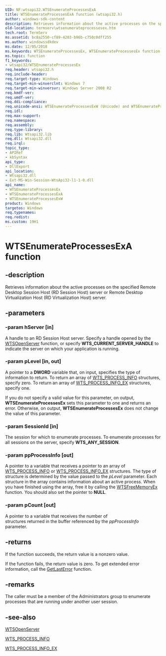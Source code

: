 ```yaml
---
UID: NF:wtsapi32.WTSEnumerateProcessesExA
title: WTSEnumerateProcessesExA function (wtsapi32.h)
author: windows-sdk-content
description: Retrieves information about the active processes on the specified Remote Desktop Session Host (RD Session Host) server or Remote Desktop Virtualization Host (RD Virtualization Host) server.
old-location: termserv\wtsenumerateprocessesex.htm
tech.root: TermServ
ms.assetid: bc8a2550-cf89-4203-b96b-c750c0dff255
ms.author: windowssdkdev
ms.date: 12/05/2018
ms.keywords: WTSEnumerateProcessesEx, WTSEnumerateProcessesEx function [Remote Desktop Services], WTSEnumerateProcessesExA, WTSEnumerateProcessesExW, termserv.wtsenumerateprocessesex, wtsapi32/WTSEnumerateProcessesEx, wtsapi32/WTSEnumerateProcessesExA, wtsapi32/WTSEnumerateProcessesExW
ms.topic: function
f1_keywords:
- wtsapi32/WTSEnumerateProcessesEx
req.header: wtsapi32.h
req.include-header: 
req.target-type: Windows
req.target-min-winverclnt: Windows 7
req.target-min-winversvr: Windows Server 2008 R2
req.kmdf-ver: 
req.umdf-ver: 
req.ddi-compliance: 
req.unicode-ansi: WTSEnumerateProcessesExW (Unicode) and WTSEnumerateProcessesExA (ANSI)
req.idl: 
req.max-support: 
req.namespace: 
req.assembly: 
req.type-library: 
req.lib: Wtsapi32.lib
req.dll: Wtsapi32.dll
req.irql: 
topic_type:
- APIRef
- kbSyntax
api_type:
- DllExport
api_location:
- Wtsapi32.dll
- Ext-MS-Win-Session-WtsApi32-l1-1-0.dll
api_name:
- WTSEnumerateProcessesEx
- WTSEnumerateProcessesExA
- WTSEnumerateProcessesExW
product: Windows
targetos: Windows
req.typenames: 
req.redist: 
ms.custom: 19H1
---
```


# WTSEnumerateProcessesExA function


## -description


Retrieves information about the active 
    processes on the specified Remote Desktop Session Host (RD Session Host) server or Remote Desktop Virtualization Host (RD Virtualization Host) server.


## -parameters




### -param hServer [in]

A handle to an RD Session Host server. Specify a handle opened by the 
      <a href="https://docs.microsoft.com/windows/desktop/api/wtsapi32/nf-wtsapi32-wtsopenservera">WTSOpenServer</a> function, or specify 
      <b>WTS_CURRENT_SERVER_HANDLE</b> to indicate the server on which your application is 
      running.


### -param pLevel [in, out]

A pointer to a <b>DWORD</b> variable that, on input, specifies the type of information  to return. To return an array of <a href="https://docs.microsoft.com/windows/desktop/api/wtsapi32/ns-wtsapi32-wts_process_infoa">WTS_PROCESS_INFO</a> structures, specify zero. To return an array of <a href="https://docs.microsoft.com/windows/desktop/api/wtsapi32/ns-wtsapi32-wts_process_info_exa">WTS_PROCESS_INFO_EX</a> structures, specify one.

If you do not specify a valid value for this parameter, on output, <b>WTSEnumerateProcessesEx</b> sets this parameter to one and returns an error. Otherwise, on output, <b>WTSEnumerateProcessesEx</b> does not change the value of this parameter.


### -param SessionId [in]

The session  for which to enumerate processes. To enumerate processes for all sessions on the server,  specify <b>WTS_ANY_SESSION</b>.


### -param ppProcessInfo [out]

A pointer to a variable that receives a pointer to an array of 
      <a href="https://docs.microsoft.com/windows/desktop/api/wtsapi32/ns-wtsapi32-wts_process_infoa">WTS_PROCESS_INFO</a> or <a href="https://docs.microsoft.com/windows/desktop/api/wtsapi32/ns-wtsapi32-wts_process_info_exa">WTS_PROCESS_INFO_EX</a> structures. The type of structure is determined by the value passed to the <i>pLevel</i> parameter. Each structure 
      in the array contains information about an active process. When you have finished using the array, free it by calling the <a href="https://docs.microsoft.com/windows/desktop/api/wtsapi32/nf-wtsapi32-wtsfreememoryexa">WTSFreeMemoryEx</a> function. You should also set the pointer to <b>NULL</b>.


### -param pCount [out]

A pointer to a variable that receives the number of  
      structures returned in the buffer referenced by the <i>ppProcessInfo</i> parameter.


## -returns



If the function succeeds, the return value is a nonzero value.

If the function fails, the return value is zero. To get extended error information, call 
the <a href="https://docs.microsoft.com/windows/desktop/api/errhandlingapi/nf-errhandlingapi-getlasterror">GetLastError</a> function.




## -remarks



The caller must be a member of the Administrators group to enumerate processes that are running under another user session.




## -see-also




<a href="https://docs.microsoft.com/windows/desktop/api/wtsapi32/nf-wtsapi32-wtsopenservera">WTSOpenServer</a>



<a href="https://docs.microsoft.com/windows/desktop/api/wtsapi32/ns-wtsapi32-wts_process_infoa">WTS_PROCESS_INFO</a>



<a href="https://docs.microsoft.com/windows/desktop/api/wtsapi32/ns-wtsapi32-wts_process_info_exa">WTS_PROCESS_INFO_EX</a>
 

 


